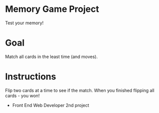 # Memory Game Project
Test your memory!

# Goal
Match all cards in the least time (and moves).

# Instructions
Flip two cards at a time to see if the match. When you finished flipping all cards - you won!

- Front End Web Developer 2nd project
